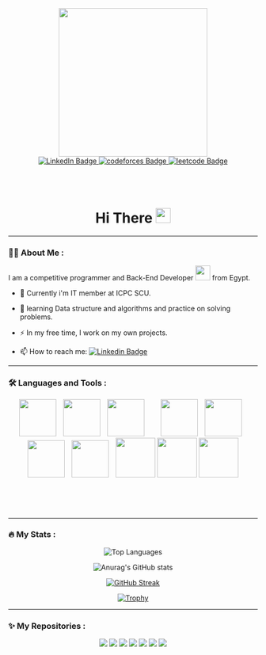 <div id="header" align="center">
   <img src="https://media.giphy.com/media/wLNuW1tCKRiPmDV5Y4/giphy.gif" width="300" hight="200"/>
</div>

<div id="badges" align="center">
  <a href="https://www.linkedin.com/in/omar-alaraby-253702232/">
    <img src="https://img.shields.io/badge/LinkedIn-blue?style=for-the-badge&logo=linkedin&logoColor=white" alt="LinkedIn Badge"/>
  </a>
  <a href="https://codeforces.com/profile/Omar_Alaraby">
    <img src="https://img.shields.io/badge/CodeForces-orange?style=for-the-badge&logo=codeforces&logoColor=black" alt="codeforces Badge"/>
  </a>
  <a href="https://leetcode.com/G016/">
    <img src="https://img.shields.io/badge/LeetCode-gold?style=for-the-badge&logo=leetcode&logoColor=black" alt="leetcode Badge"/>
  </a>
</div>

<div align="center">
   <img src="https://komarev.com/ghpvc/?username=OmarAlaraby&style=flat-square&color=blue" alt=""/>
</div>

<br><br>

<h1 align="center">
  Hi There
  <img src="https://media.giphy.com/media/hvRJCLFzcasrR4ia7z/giphy.gif" width="30px"/>
</h1>

---
### :man_technologist: About Me :

I am a competitive programmer and Back-End Developer <img src="https://media.giphy.com/media/WUlplcMpOCEmTGBtBW/giphy.gif" width="30"> from Egypt.

- :telescope: Currently i'm IT member at ICPC SCU.

- :seedling: learning Data structure and algorithms and practice on solving problems.

- :zap: In my free time, I work on my own projects.

- :mailbox: How to reach me: [![Linkedin Badge](https://img.shields.io/badge/-Omar_Alaraby-blue?style=flat&logo=Linkedin&logoColor=white)](https://www.linkedin.com/in/omar-alaraby-253702232/)

---

### :hammer_and_wrench: Languages and Tools :

<div align="center" >
   <img src="https://cdn.jsdelivr.net/gh/devicons/devicon/icons/python/python-original.svg" width="75" hight="75" style="margin-right: 10px;"/>
   <img src="https://cdn.jsdelivr.net/gh/devicons/devicon/icons/cplusplus/cplusplus-original.svg" width="75" hight="75" style="margin-right: 10px;"/>
   <img src="https://cdn.jsdelivr.net/gh/devicons/devicon/icons/vscode/vscode-original.svg" width="75" hight="75" style="margin-right: 30px;"/>
   <img src="https://cdn.jsdelivr.net/gh/devicons/devicon/icons/pycharm/pycharm-original.svg" width="75" hight="75" style="margin-right: 10px;"/>
   <img src="https://cdn.jsdelivr.net/gh/devicons/devicon/icons/html5/html5-original.svg" width="75" hight="75" style="margin-right: 10px;"/>
   <img src="https://cdn.jsdelivr.net/gh/devicons/devicon/icons/css3/css3-original.svg" width="75" hight="75" style="margin-right: 10px;"/>
   <img src="https://github.com/OmarAlaraby/OmarAlaraby/assets/99359641/16704739-8706-43a8-90ed-9bc070ef53b9" width="75" hight="75" style="margin-right: 10px;"/>
   <img src="https://github.com/OmarAlaraby/OmarAlaraby/assets/99359641/e6b51677-2eed-4ec7-9526-0f6ebe9d2892" width="80" hight="80"/>
   <img src="https://github.com/OmarAlaraby/OmarAlaraby/assets/99359641/e6b51677-2eed-4ec7-9526-0f6ebe9d2892" width="80" hight="80"/>
   <img src="https://github.com/OmarAlaraby/OmarAlaraby/assets/99359641/25fd0f76-c4ff-4a45-b282-035a845bf909" width="80" hight="80"/>
</div>

<br><br><br>

---

### :fire: My Stats :

<p align="center">
   <img src="https://github-readme-stats.vercel.app/api/top-langs/?username=OmarAlaraby&layout=compact&theme=radical&card_width=200px" alt="Top Languages" />
</p>

<p align="center">
  <img src="https://github-readme-stats.vercel.app/api?username=OmarAlaraby&show_icons=true&theme=radical&card_width=250px" alt="Anurag's GitHub stats" />
</p>

<p align="center">
  <a href="https://git.io/streak-stats">
    <img src="https://github-readme-streak-stats.herokuapp.com/?user=OmarAlaraby&theme=radical&card_width=520px" alt="GitHub Streak" />
  </a>
</p>

<p align="center">
  <a href="https://github.com/ryo-ma/github-profile-trophy">
    <img src="https://github-profile-trophy.vercel.app/?username=OmarAlaraby&theme=radical&row=1" alt="Trophy" />
  </a>
</p>

---

### :sparkles: My Repositories :

<div align="center">
   <img src="https://github-readme-stats.vercel.app/api/pin/?username=OmarAlaraby&repo=Little-Lemon&theme=radical" />
   <img src="https://github-readme-stats.vercel.app/api/pin/?username=OmarAlaraby&repo=little-lemon-API&theme=radical" />
   <img src="https://github-readme-stats.vercel.app/api/pin/?username=OmarAlaraby&repo=Codeforces-Tasks-API&theme=radical" />
   <img src="https://github-readme-stats.vercel.app/api/pin/?username=OmarAlaraby&repo=CP-Templates&theme=radical" />
   <img src="https://github-readme-stats.vercel.app/api/pin/?username=OmarAlaraby&repo=The-Final-Project-ODC&theme=radical" />
   <img src="https://github-readme-stats.vercel.app/api/pin/?username=OmarAlaraby&repo=Hotel-Reservation-System&theme=radical" />
   <img src="https://github-readme-stats.vercel.app/api/pin/?username=OmarAlaraby&repo=Whats-app-add-members-Script&theme=radical" />
</div>
